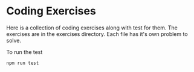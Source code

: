 # Coding Exercises

Here is a collection of coding exercises along with test for them. The exercises are in the exercises directory. Each file has it's own problem to solve.

To run the test
```
npm run test
```
